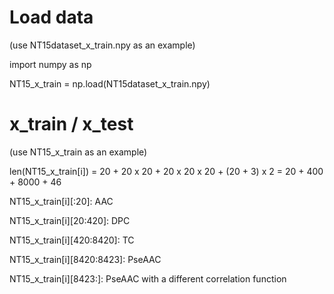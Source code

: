# Load data
(use NT15dataset_x_train.npy as an example)

import numpy as np

NT15_x_train = np.load(NT15dataset_x_train.npy)

# x_train / x_test
(use NT15_x_train as an example)

len(NT15_x_train[i]) = 20 + 20 x 20 + 20 x 20 x 20 + (20 + 3) x 2 = 20 + 400 + 8000 + 46

NT15_x_train[i][:20]: AAC

NT15_x_train[i][20:420]: DPC

NT15_x_train[i][420:8420]: TC

NT15_x_train[i][8420:8423]: PseAAC

NT15_x_train[i][8423:]: PseAAC with a different correlation function
